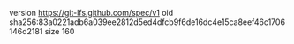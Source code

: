 version https://git-lfs.github.com/spec/v1
oid sha256:83a0221adb6a039ee2812d5ed4dfcb9f6de16dc4e15ca8eef46c1706146d2181
size 160
